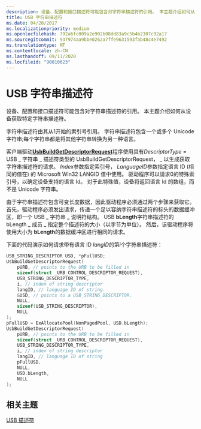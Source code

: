 ```yaml
---
description: 设备、配置和接口描述符可能包含对字符串描述符的引用。 本主题介绍如何从设备获取特定字符串描述符。
title: USB 字符串描述符
ms.date: 04/20/2017
ms.localizationpriority: medium
ms.openlocfilehash: 792a6fc009a2e902b08dd83a9c5b4b2307c92a17
ms.sourcegitcommit: 937974aa9bbe0262a7ffe9631593fab48c4e7492
ms.translationtype: MT
ms.contentlocale: zh-CN
ms.lasthandoff: 09/11/2020
ms.locfileid: "90010623"
---
```

# <a name="usb-string-descriptors"></a>USB 字符串描述符


设备、配置和接口描述符可能包含对字符串描述符的引用。 本主题介绍如何从设备获取特定字符串描述符。




字符串描述符由其从1开始的索引号引用。 字符串描述符包含一个或多个 Unicode 字符串;每个字符串都是将其他字符串转换为另一种语言。

客户端驱动[**UsbBuildGetDescriptorRequest**](/previous-versions/ff538943(v=vs.85))程序使用具有*DescriptorType* = USB \_ 字符串 \_ 描述符类型的 UsbBuildGetDescriptorRequest， \_ 以生成获取字符串描述符的请求。 *Index*参数指定索引号， *LanguageID*参数指定语言 ID (相同的值在) 的 Microsoft Win32 LANGID 值中使用。 驱动程序可以请求0的特殊索引号，以确定设备支持的语言 Id。 对于此特殊值，设备将返回语言 Id 的数组，而不是 Unicode 字符串。

由于字符串描述符包含可变长度数据，因此驱动程序必须通过两个步骤来获取它。 首先，驱动程序必须发出请求，传递一个足以容纳字符串描述符的标头的数据缓冲区，即一个 USB \_ 字符串 \_ 说明符结构。 USB **bLength**字符串描述符的 bLength \_ 成员 \_ 指定整个描述符的大小（以字节为单位）。 然后，该驱动程序将使用大小为 **bLength**的数据缓冲区进行相同的请求。

下面的代码演示如何请求带有语言 ID *langID*的第*i*个字符串描述符：

```cpp
USB_STRING_DESCRIPTOR USD, *pFullUSD;
UsbBuildGetDescriptorRequest(
    pURB, // points to the URB to be filled in
    sizeof(struct _URB_CONTROL_DESCRIPTOR_REQUEST),
    USB_STRING_DESCRIPTOR_TYPE,
    i, // index of string descriptor
    langID, // language ID of string.
    &USD, // points to a USB_STRING_DESCRIPTOR.
    NULL,
    sizeof(USB_STRING_DESCRIPTOR),
    NULL
);
pFullUSD = ExAllocatePool(NonPagedPool, USD.bLength);
UsbBuildGetDescriptorRequest(
    pURB, // points to the URB to be filled in
    sizeof(struct _URB_CONTROL_DESCRIPTOR_REQUEST),
    USB_STRING_DESCRIPTOR_TYPE,
    i, // index of string descriptor
    langID, // language ID of string
    pFullUSD,
    NULL,
    USD.bLength,
    NULL
);
```

## <a name="related-topics"></a>相关主题
[USB 描述符](usb-descriptors.md)